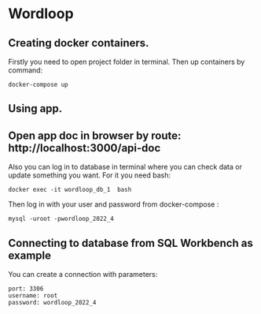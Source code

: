 # Wordloop
 
## Creating docker containers.

Firstly you need to open project folder in terminal.
Then up containers by command:
```
docker-compose up
```

## Using app.

Open app doc in browser by route: http://localhost:3000/api-doc
---
Also you can log in to database in terminal where you can check data or update something you want.
For it you need bash:
```
docker exec -it wordloop_db_1  bash    
```
Then log in with your user and password from docker-compose :
```
mysql -uroot -pwordloop_2022_4
```

## Connecting to database from SQL Workbench as example

You can create a connection with parameters:
```
port: 3306
username: root
password: wordloop_2022_4
```






